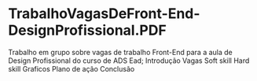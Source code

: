 # TrabalhoVagasDeFront-End-DesignProfissional.PDF
Trabalho em grupo sobre vagas de trabalho Front-End para a aula de Design Profissional do curso de ADS Ead;
Introdução
Vagas
Soft skill
Hard skill
Graficos
Plano de ação
Conclusão
